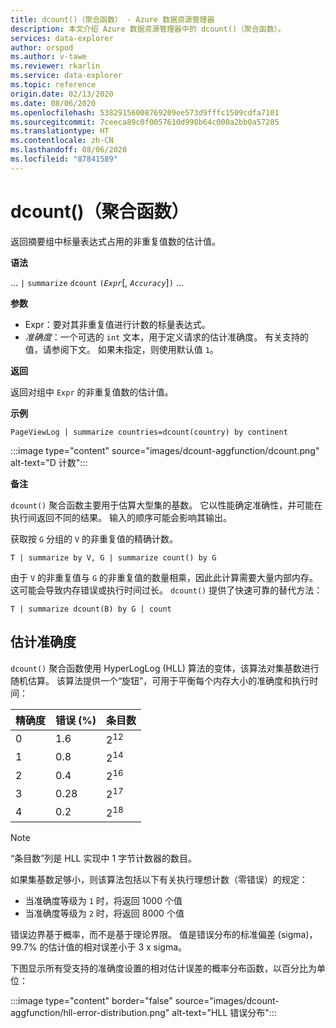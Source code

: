 ```yaml
---
title: dcount()（聚合函数） - Azure 数据资源管理器
description: 本文介绍 Azure 数据资源管理器中的 dcount()（聚合函数）。
services: data-explorer
author: orspod
ms.author: v-tawe
ms.reviewer: rkarlin
ms.service: data-explorer
ms.topic: reference
origin.date: 02/13/2020
ms.date: 08/06/2020
ms.openlocfilehash: 53829156008769209ee573d9fffc1509cdfa7101
ms.sourcegitcommit: 7ceeca89c0f0057610d998b64c000a2bb0a57285
ms.translationtype: HT
ms.contentlocale: zh-CN
ms.lasthandoff: 08/06/2020
ms.locfileid: "87841589"
---
```

# <a name="dcount-aggregation-function"></a>dcount()（聚合函数）

返回摘要组中标量表达式占用的非重复值数的估计值。

**语法**

... `|` `summarize` `dcount` `(`*`Expr`*[, *`Accuracy`*]`)` ...

**参数**

* Expr：要对其非重复值进行计数的标量表达式。
* *准确度*：一个可选的 `int` 文本，用于定义请求的估计准确度。 有关支持的值，请参阅下文。 如果未指定，则使用默认值 `1`。

**返回**

返回对组中 `Expr` 的非重复值数的估计值。

**示例**

```kusto
PageViewLog | summarize countries=dcount(country) by continent
```

:::image type="content" source="images/dcount-aggfunction/dcount.png" alt-text="D 计数":::

**备注**

`dcount()` 聚合函数主要用于估算大型集的基数。 它以性能确定准确性，并可能在执行间返回不同的结果。 输入的顺序可能会影响其输出。

获取按 `G` 分组的 `V` 的非重复值的精确计数。

```kusto
T | summarize by V, G | summarize count() by G
```

由于 `V` 的非重复值与 `G` 的非重复值的数量相乘，因此此计算需要大量内部内存。
这可能会导致内存错误或执行时间过长。 
`dcount()` 提供了快速可靠的替代方法：

```kusto
T | summarize dcount(B) by G | count
```

## <a name="estimation-accuracy"></a>估计准确度

`dcount()` 聚合函数使用 HyperLogLog (HLL) 算法的变体，该算法对集基数进行随机估算。 该算法提供一个“旋钮”，可用于平衡每个内存大小的准确度和执行时间：

|精确度|错误 (%)|条目数   |
|--------|---------|--------------|
|       0|      1.6|2<sup>12</sup>|
|       1|      0.8|2<sup>14</sup>|
|       2|      0.4|2<sup>16</sup>|
|       3|     0.28|2<sup>17</sup>|
|       4|      0.2|2<sup>18</sup>|

> [!NOTE]
> “条目数”列是 HLL 实现中 1 字节计数器的数目。

如果集基数足够小，则该算法包括以下有关执行理想计数（零错误）的规定：
* 当准确度等级为 `1` 时，将返回 1000 个值
* 当准确度等级为 `2` 时，将返回 8000 个值

错误边界基于概率，而不是基于理论界限。 值是错误分布的标准偏差 (sigma)，99.7% 的估计值的相对误差小于 3 x sigma。

下图显示所有受支持的准确度设置的相对估计误差的概率分布函数，以百分比为单位：

:::image type="content" border="false" source="images/dcount-aggfunction/hll-error-distribution.png" alt-text="HLL 错误分布":::
